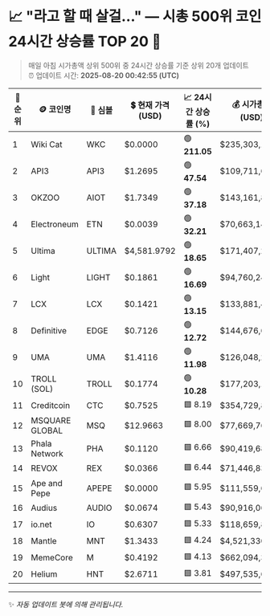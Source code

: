 
# 📈 "라고 할 때 살걸..." — 시총 500위 코인 24시간 상승률 TOP 20 🚀

> 매일 아침 시가총액 상위 500위 중 24시간 상승률 기준 상위 20개 업데이트  
> ⏰ 업데이트 시간: **2025-08-20 00:42:55 (UTC)**

| 🔢 순위 | 🪙 코인명 | 🔣 심볼 | 💲 현재 가격 (USD) | 📈 24시간 상승률 (%) | 💰 시가총액 (USD) | 🔄 24시간 거래량 (USD) | 🔢 유통 공급량 |
|--------|----------|--------|-------------------|--------------------|--------------------|-----------------------|-------------------|
| 1 | Wiki Cat | WKC | $0.0000 | 🟢 **211.05** | $235,303,181 | $10,400,598 | 545,841,869,902,118 |
| 2 | API3 | API3 | $1.2695 | 🟢 **47.54** | $109,711,618 | $855,337,858 | 86,421,978 |
| 3 | OKZOO | AIOT | $1.7349 | 🟢 **37.18** | $143,161,885 | $357,056,943 | 82,516,666 |
| 4 | Electroneum | ETN | $0.0039 | 🟢 **32.21** | $70,663,141 | $1,106,611 | 17,979,817,605 |
| 5 | Ultima | ULTIMA | $4,581.9792 | 🟢 **18.65** | $171,407,261 | $17,208,503 | 37,409 |
| 6 | Light | LIGHT | $0.1861 | 🟢 **16.69** | $94,760,243 | $5,778,802 | 509,178,183 |
| 7 | LCX | LCX | $0.1421 | 🟢 **13.15** | $133,881,488 | $3,321,975 | 942,439,527 |
| 8 | Definitive | EDGE | $0.7126 | 🟢 **12.72** | $144,676,600 | $44,436,833 | 203,024,680 |
| 9 | UMA | UMA | $1.4116 | 🟢 **11.98** | $126,048,226 | $145,012,772 | 89,295,004 |
| 10 | TROLL (SOL) | TROLL | $0.1774 | 🟢 **10.28** | $177,203,147 | $16,856,354 | 998,980,823 |
| 11 | Creditcoin | CTC | $0.7525 | 🟩 8.19 | $354,729,858 | $94,198,832 | 471,416,053 |
| 12 | MSQUARE GLOBAL | MSQ | $12.9663 | 🟩 8.00 | $77,669,762 | $2,828,461 | 5,990,103 |
| 13 | Phala Network | PHA | $0.1120 | 🟩 6.66 | $90,419,688 | $52,103,852 | 807,301,986 |
| 14 | REVOX | REX | $0.0366 | 🟩 6.44 | $71,446,831 | $3,341,772 | 1,951,539,276 |
| 15 | Ape and Pepe | APEPE | $0.0000 | 🟩 5.95 | $111,559,664 | $72,518,047 | 40,074,885,058,648 |
| 16 | Audius | AUDIO | $0.0674 | 🟩 5.43 | $90,916,061 | $65,564,953 | 1,348,381,271 |
| 17 | io.net | IO | $0.6307 | 🟩 5.33 | $118,659,813 | $51,955,110 | 188,140,010 |
| 18 | Mantle | MNT | $1.3433 | 🟩 4.24 | $4,521,330,194 | $744,820,641 | 3,365,794,383 |
| 19 | MemeCore | M | $0.4192 | 🟩 4.13 | $662,094,305 | $30,347,919 | 1,579,304,706 |
| 20 | Helium | HNT | $2.6711 | 🟩 3.81 | $497,535,664 | $16,974,874 | 186,267,802 |

---

✨ *자동 업데이트 봇에 의해 관리됩니다.*
